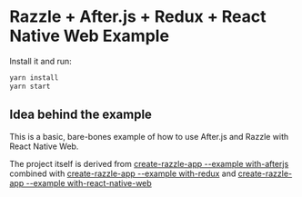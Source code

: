 # Razzle + After.js + Redux + React Native Web Example

Install it and run:

```bash
yarn install
yarn start
```

## Idea behind the example

This is a basic, bare-bones example of how to use After.js and Razzle with React Native Web.

The project itself is derived from [create-razzle-app --example with-afterjs](https://github.com/jaredpalmer/razzle/tree/next/examples/with-afterjs)
combined with [create-razzle-app --example with-redux](https://github.com/jaredpalmer/razzle/tree/next/examples/with-redux) and [create-razzle-app --example with-react-native-web](https://github.com/jaredpalmer/razzle/tree/next/examples/with-react-native-web)